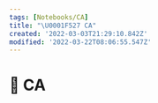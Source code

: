 ```yaml
---
tags: [Notebooks/CA]
title: "\U0001F527 CA"
created: '2022-03-03T21:29:10.842Z'
modified: '2022-03-22T08:06:55.547Z'
---
```


# :wrench: CA
